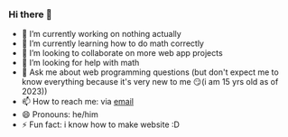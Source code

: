 ### Hi there 👋

- 🔭 I’m currently working on nothing actually
- 🌱 I’m currently learning how to do math correctly
- 👯 I’m looking to collaborate on more web app projects
- 🤔 I’m looking for help with math
- 💬 Ask me about web programming questions (but don't expect me to know everything because it's very new to me 😏(i am 15 yrs old as of 2023))
- 📫 How to reach me: via [email](mailto:odoookentangdevelops@gmail.com)
- 😄 Pronouns: he/him
- ⚡ Fun fact: i know how to make website :D
